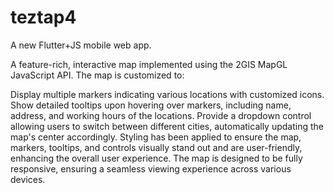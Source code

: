 # teztap4

A new Flutter+JS mobile web app.

A feature-rich, interactive map implemented using the 2GIS MapGL JavaScript API. The map is customized to:

Display multiple markers indicating various locations with customized icons.
Show detailed tooltips upon hovering over markers, including name, address, and working hours of the locations.
Provide a dropdown control allowing users to switch between different cities, automatically updating the map's center accordingly.
Styling has been applied to ensure the map, markers, tooltips, and controls visually stand out and are user-friendly, enhancing the overall user experience. The map is designed to be fully responsive, ensuring a seamless viewing experience across various devices.
